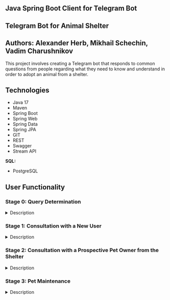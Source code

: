 ## Java Spring Boot Client for Telegram Bot 
## Telegram Bot for Animal Shelter
## Authors: Alexander Herb, Mikhail Schechin, Vadim Charushnikov  

This project involves creating a Telegram bot that responds to common questions from people regarding what they need to know and understand in order to adopt an animal from a shelter.

## Technologies

- Java 17
- Maven
- Spring Boot
- Spring Web
- Spring Data
- Spring JPA
- GIT
- REST
- Swagger
- Stream API

**SQL:**

- PostgreSQL

## User Functionality

### Stage 0: Query Determination
<details>
<summary>Description</summary>

This is the initial interaction point between the bot and the user.

- The bot greets the new user, introduces itself, and presents a menu to choose the purpose of the user's query:
  - Retrieve information about the shelter (Stage 1).
  - Learn how to adopt a dog from the shelter (Stage 2).
  - Request a pet report (Stage 3).
  - Request a volunteer.
- If none of the options match, the bot can summon a volunteer.
- For returning users, the new interaction starts with choosing the purpose of the user's query.
</details>

### Stage 1: Consultation with a New User
<details>
<summary>Description</summary>

At this stage, the bot provides introductory information about the shelter: its location, working hours, access rules, and guidelines for being inside the shelter and interacting with dogs.

- The bot greets the user.
- The bot can provide information about the shelter.
- The bot can provide the shelter's schedule and address, along with directions.
- The bot can provide general safety recommendations within the shelter premises.
- The bot can record contact details for communication.
- If the bot cannot answer questions, it can summon a volunteer.
</details>

### Stage 2: Consultation with a Prospective Pet Owner from the Shelter
<details>
<summary>Description</summary>

At this stage, the bot assists potential pet adopters in understanding both bureaucratic (contract requirements) and practical (preparing for life with a dog) aspects of adopting a shelter dog.

The main goal is to provide comprehensive information on preparing for the new addition to the family.

- The bot greets the user.
- The bot can provide guidelines for getting acquainted with the dog before adopting.
- The bot can list the necessary documents for adopting a dog from the shelter.
- The bot can offer transportation advice for the pet.
- The bot can provide recommendations for preparing the home for a puppy.
- The bot can provide recommendations for preparing the home for an adult dog.
- The bot can offer advice on accommodating a dog with special needs (vision, mobility).
- The bot can provide initial communication advice with a dog from a professional canine trainer.
- The bot can provide recommendations for reliable canine trainers for future reference.
- The bot can list reasons for potential adoption refusal.
- The bot can record contact details for communication.
- If the bot cannot answer questions, it can summon a volunteer.
</details>

### Stage 3: Pet Maintenance
<details>
<summary>Description</summary>

After a new pet owner adopts a dog from the shelter, they are required to provide daily reports on the pet's well-being for the first month. The daily report includes the following information:

- Pet photo.
- Pet diet.
- General well-being and adaptation to the new environment.
- Behavioral changes: shedding old habits, adopting new ones.

Reports are submitted daily, with no time constraints. Volunteers review the reports every two to three days. If the adopter fails to submit a report, the bot sends reminders. If more than two days pass, the bot contacts the volunteer to communicate with the adopter.

After the 30-day period, volunteers decide whether the dog remains with the owner or not. The trial period can be passed, extended, or failed.

- The bot can provide a daily report form.
- If the user only submits a photo, the bot can request text.
- If the user only submits text, the bot can request a photo.
- The bot can issue a warning if a report is incomplete (volunteer's role):
  "Dear adopter, we noticed that you're not filling out the report in sufficient detail. Please take this task more seriously. Otherwise, shelter volunteers will be obligated to personally inspect the dog's living conditions."
- If the adopter successfully completes the trial period, the bot congratulates them with a standard message.
- If additional trial period time is assigned, the bot notifies the adopter and specifies the number of additional days.
- If the adopter fails the trial period, the bot informs them and provides instructions for the next steps.
- If the bot cannot answer questions, it can summon a volunteer.
</details>


